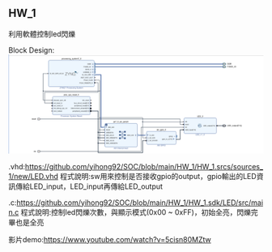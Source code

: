 ## HW_1
利用軟體控制led閃爍

Block Design:![image](https://github.com/yihong92/SOC/blob/main/HW_1/Block%20Design.png)

.vhd:https://github.com/yihong92/SOC/blob/main/HW_1/HW_1.srcs/sources_1/new/LED.vhd  程式說明:sw用來控制是否接收gpio的output，gpio輸出的LED資訊傳給LED_input，LED_input再傳給LED_output

.c:https://github.com/yihong92/SOC/blob/main/HW_1/HW_1.sdk/LED/src/main.c  程式說明:控制led閃爍次數，與顯示模式(0x00 ~ 0xFF)，初始全亮，閃爍完畢也是全亮

影片demo:https://www.youtube.com/watch?v=5cisn80MZtw
